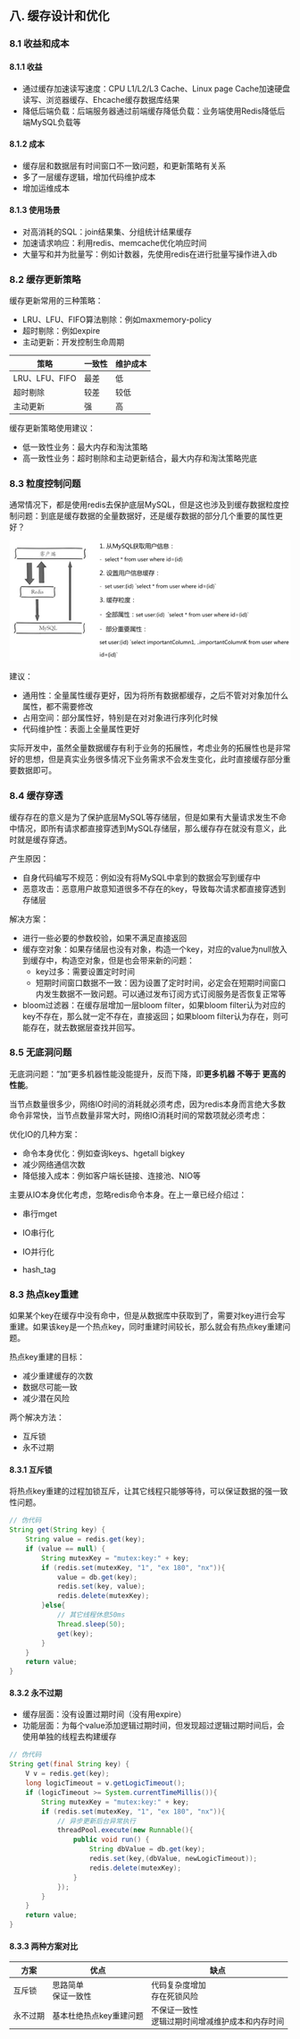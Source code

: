 ## 八. 缓存设计和优化

### 8.1 收益和成本

#### 8.1.1 收益

- 通过缓存加速读写速度：CPU L1/L2/L3 Cache、Linux page Cache加速硬盘读写、浏览器缓存、Ehcache缓存数据库结果
- 降低后端负载：后端服务器通过前端缓存降低负载：业务端使用Redis降低后端MySQL负载等

#### 8.1.2 成本

- 缓存层和数据层有时间窗口不一致问题，和更新策略有关系
- 多了一层缓存逻辑，增加代码维护成本
- 增加运维成本

#### 8.1.3 使用场景

- 对高消耗的SQL：join结果集、分组统计结果缓存
- 加速请求响应：利用redis、memcache优化响应时间
- 大量写和并为批量写：例如计数器，先使用redis在进行批量写操作进入db

### 8.2 缓存更新策略

缓存更新常用的三种策略：

- LRU、LFU、FIFO算法剔除：例如maxmemory-policy
- 超时剔除：例如expire
- 主动更新：开发控制生命周期

| 策略           | 一致性 | 维护成本 |
| -------------- | ------ | -------- |
| LRU、LFU、FIFO | 最差   | 低       |
| 超时剔除       | 较差   | 较低     |
| 主动更新       | 强     | 高       |

缓存更新策略使用建议：

- 低一致性业务：最大内存和淘汰策略
- 高一致性业务：超时剔除和主动更新结合，最大内存和淘汰策略兜底



### 8.3 粒度控制问题

通常情况下，都是使用redis去保护底层MySQL，但是这也涉及到缓存数据粒度控制问题：到底是缓存数据的全量数据好，还是缓存数据的部分几个重要的属性更好？

<img src="./pics/粒度控制问题.png" style="zoom:75%;" />

建议：

- 通用性：全量属性缓存更好，因为将所有数据都缓存，之后不管对对象加什么属性，都不需要修改
- 占用空间：部分属性好，特别是在对对象进行序列化时候
- 代码维护性：表面上全量属性更好

实际开发中，虽然全量数据缓存有利于业务的拓展性，考虑业务的拓展性也是非常好的思想，但是真实业务很多情况下业务需求不会发生变化，此时直接缓存部分重要数据即可。

### 8.4 缓存穿透

缓存存在的意义是为了保护底层MySQL等存储层，但是如果有大量请求发生不命中情况，即所有请求都直接穿透到MySQL存储层，那么缓存存在就没有意义，此时就是缓存穿透。

产生原因：

- 自身代码编写不规范：例如没有将MySQL中拿到的数据会写到缓存中
- 恶意攻击：恶意用户故意知道很多不存在的key，导致每次请求都直接穿透到存储层

解决方案：

- 进行一些必要的参数校验，如果不满足直接返回
- 缓存空对象：如果存储层也没有对象，构造一个key，对应的value为null放入到缓存中，构造空对象，但是也会带来新的问题：
  - key过多：需要设置定时时间
  - 短期时间窗口数据不一致：因为设置了定时时间，必定会在短期时间窗口内发生数据不一致问题。可以通过发布订阅方式订阅服务是否恢复正常等
- bloom过滤器：在缓存层增加一层bloom filter，如果bloom filter认为对应的key不存在，那么就一定不存在，直接返回；如果bloom filter认为存在，则可能存在，就去数据层查找并回写。

### 8.5 无底洞问题

无底洞问题：“加”更多机器性能没能提升，反而下降，即**更多机器 不等于 更高的性能**。

当节点数量很多少，网络IO时间的消耗就必须考虑，因为redis本身而言绝大多数命令非常快，当节点数量非常大时，网络IO消耗时间的常数项就必须考虑：

优化IO的几种方案：

- 命令本身优化：例如查询keys、hgetall bigkey
- 减少网络通信次数
- 降低接入成本：例如客户端长链接、连接池、NIO等

主要从IO本身优化考虑，忽略redis命令本身。在上一章已经介绍过：

- 串行mget

- IO串行化
- IO并行化
- hash_tag

### 8.3 热点key重建

如果某个key在缓存中没有命中，但是从数据库中获取到了，需要对key进行会写重建。如果该key是一个热点key，同时重建时间较长，那么就会有热点key重建问题。

热点key重建的目标：

- 减少重建缓存的次数
- 数据尽可能一致
- 减少潜在风险

两个解决方法：

- 互斥锁
- 永不过期

#### 8.3.1 互斥锁

将热点key重建的过程加锁互斥，让其它线程只能够等待，可以保证数据的强一致性问题。

```java
// 伪代码
String get(String key) {
    String value = redis.get(key);
    if (value == null) {
        String mutexKey = "mutex:key:" + key;
        if (redis.set(mutexKey, "1", "ex 180", "nx")){
            value = db.get(key);
            redis.set(key, value);
            redis.delete(mutexKey);
        }else{
            // 其它线程休息50ms
            Thread.sleep(50);
            get(key);
        }
    }
    return value;
}
```

#### 8.3.2 永不过期

- 缓存层面：没有设置过期时间（没有用expire）
- 功能层面：为每个value添加逻辑过期时间，但发现超过逻辑过期时间后，会使用单独的线程去构建缓存

```java
// 伪代码
String get(final String key) {
    V v = redis.get(key);
    long logicTimeout = v.getLogicTimeout();
    if (logicTimeout >= System.currentTimeMillis()){
        String mutexKey = "mutex:key:" + key;
        if (redis.set(mutexKey, "1", "ex 180", "nx")){
            // 异步更新后台异常执行
            threadPool.execute(new Runnable(){
                public void run() {
                    String dbValue = db.get(key);
                    redis.set(key,(dbValue, newLogicTimeout));
                    redis.delete(mutexKey);
                }
            });
        }
    }
    return value;
}
```

#### 8.3.3 两种方案对比

| 方案     | 优点                     | 缺点                                                 |
| -------- | ------------------------ | ---------------------------------------------------- |
| 互斥锁   | 思路简单<br />保证一致性 | 代码复杂度增加<br />存在死锁风险                     |
| 永不过期 | 基本杜绝热点key重建问题  | 不保证一致性<br />逻辑过期时间增减维护成本和内存时间 |


